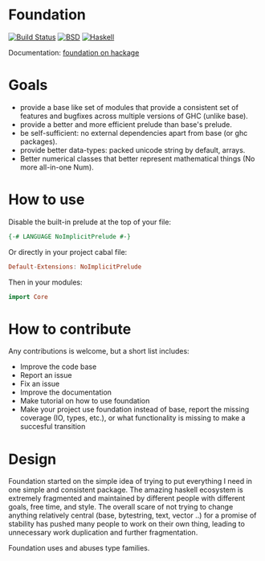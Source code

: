 Foundation
==========

[![Build Status](https://travis-ci.org/haskell-foundation/foundation.png?branch=master)](https://travis-ci.org/haskell-foundation/foundation)
[![BSD](http://b.repl.ca/v1/license-BSD-blue.png)](http://en.wikipedia.org/wiki/BSD_licenses)
[![Haskell](http://b.repl.ca/v1/language-haskell-lightgrey.png)](http://haskell.org)

Documentation: [foundation on hackage](http://hackage.haskell.org/package/foundation)

Goals
=====

* provide a base like set of modules that provide a consistent set of features and bugfixes across multiple versions of GHC (unlike base).
* provide a better and more efficient prelude than base's prelude.
* be self-sufficient: no external dependencies apart from base (or ghc packages).
* provide better data-types: packed unicode string by default, arrays.
* Better numerical classes that better represent mathematical things (No more all-in-one Num).

How to use
==========

Disable the built-in prelude at the top of your file:

```haskell
{-# LANGUAGE NoImplicitPrelude #-}
```

Or directly in your project cabal file:

```haskell
Default-Extensions: NoImplicitPrelude
```

Then in your modules:

```haskell
import Core
```

How to contribute
=================

Any contributions is welcome, but a short list includes:

* Improve the code base
* Report an issue
* Fix an issue
* Improve the documentation
* Make tutorial on how to use foundation
* Make your project use foundation instead of base, report the missing coverage (IO, types, etc.), or what functionality is missing to make a succesful transition


Design
======

Foundation started on the simple idea of trying to put everything I need in one
simple and consistent package. The amazing haskell ecosystem is extremely
fragmented and maintained by different people with different goals, free time,
and style. The overall scare of not trying to change anything relatively
central (base, bytestring, text, vector ..) for a promise of stability has pushed
many people to work on their own thing, leading to unnecessary work duplication
and further fragmentation.


Foundation uses and abuses type families.
